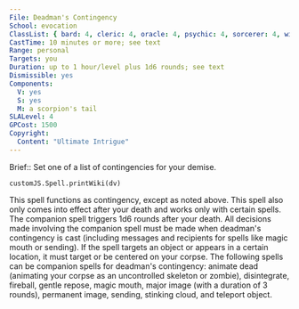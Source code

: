 ```yaml
---
File: Deadman's Contingency
School: evocation
ClassList: { bard: 4, cleric: 4, oracle: 4, psychic: 4, sorcerer: 4, wizard: 4, witch: 4 }
CastTime: 10 minutes or more; see text
Range: personal
Targets: you
Duration: up to 1 hour/level plus 1d6 rounds; see text
Dismissible: yes
Components:
  V: yes
  S: yes
  M: a scorpion's tail
SLALevel: 4
GPCost: 1500
Copyright:
  Content: "Ultimate Intrigue"
---
```

Brief:: Set one of a list of contingencies for your demise.

```dataviewjs
customJS.Spell.printWiki(dv)
```

This spell functions as contingency, except as noted above. This spell also only comes into effect after your death and works only with certain spells. The companion spell triggers 1d6 rounds after your death. All decisions made involving the companion spell must be made when deadman's contingency is cast (including messages and recipients for spells like magic mouth or sending). If the spell targets an object or appears in a certain location, it must target or be centered on your corpse.  The following spells can be companion spells for deadman's contingency: animate dead (animating your corpse as an uncontrolled skeleton or zombie), disintegrate, fireball, gentle repose, magic mouth, major image (with a duration of 3 rounds), permanent image, sending, stinking cloud, and teleport object.
